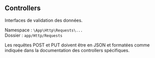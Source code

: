 ## Controllers

Interfaces de validation des données.

Namespace : `\App\Http\Requests\...`
<br>Dossier :   `app/Http/Requests`

Les requêtes POST et PUT doivent être en JSON et formatées comme indiquée dans la documentation des controllers spécifiques.
